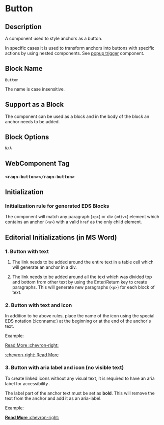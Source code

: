 # Button

## Description

A component used to style anchors as a button.

In specific cases it is used to transform anchors into buttons with specific actions by using nested components.
See [popup trigger](./../popup-trigger/popup-trigger.md) component.

## Block Name

`Button`

The name is case insensitive.

## Support as a Block

The component can be used as a block and in the body of the block an anchor needs to be added.

## Block Options

`N/A`

## WebComponent Tag

### `<raqn-button></raqn-button>`


## Initialization

### Initialization rule for generated EDS Blocks

The component will match any paragraph (`<p>`) or div (`<div>`) element which contains an anchor (`<a>`) with a valid `href` as the only child element.

## Editorial Initializations (in MS Word)

### 1. Button with text

1. The link needs to be added around the entire text in a table cell which will generate an anchor in a div.

2. The link needs to be added around all the text which was divided top and bottom from other text by using the Enter/Return key to create paragraphs.
This will generate new paragraphs (`<p>`) for each block of text.

### 2. Button with text and icon

In addition to he above rules, place the name of the icon using the special EDS notation (:iconname:) at the beginning or at the end of the anchor's text.

Example: 

[Read More :chevron-right:]()

[:chevron-right: Read More]()


### 3. Button with aria label and icon (no visible text)

To create linked icons without any visual text, it is required to have an aria label for accessibility .

The label part of the anchor text must be set as **bold**. This will remove the text from the anchor and add it as an aria-label.

Example: 

[**Read More** :chevron-right:]()




